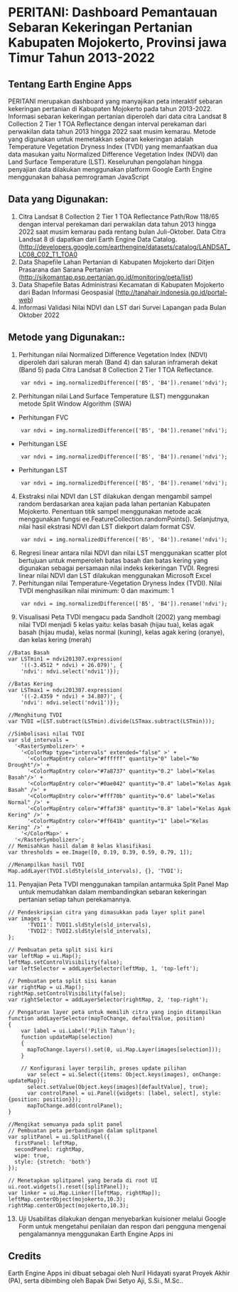 # PERITANI: Dashboard Pemantauan Sebaran Kekeringan Pertanian Kabupaten Mojokerto, Provinsi jawa Timur Tahun 2013-2022

## Tentang Earth Engine Apps
PERITANI merupakan dashboard yang manyajikan peta interaktif sebaran kekeringan pertanian di Kabupaten Mojokerto pada tahun 2013-2022. Informasi sebaran kekeringan pertanian diperoleh dari data citra Landsat 8 Collection 2 Tier 1 TOA Reflectance dengan interval perekaman dari perwakilan data tahun 2013 hingga 2022 saat musim kemarau. Metode yang digunakan untuk memetakkan sebaran kekeringan adalah Temperature Vegetation Dryness Index (TVDI) yang memanfaatkan dua data masukan yaitu Normalized Difference Vegetation Index (NDVI) dan Land Surface Temperature (LST). Keseluruhan pengolahan hingga penyajian data dilakukan menggunakan platform Google Earth Engine menggunakan bahasa pemrograman JavaScript

## Data yang Digunakan:
1. Citra Landsat 8 Collection 2 Tier 1 TOA Reflectance Path/Row 118/65 dengan interval perekaman dari perwakilan data tahun 2013 hingga 2022 saat musim kemarau pada rentang bulan Juli-Oktober. Data Citra Landsat 8 di dapatkan dari Earth Engine Data Catalog. (http://developers.google.com/earthengine/datasets/catalog/LANDSAT_LC08_C02_T1_TOA0
2. Data Shapefile Lahan Pertanian di Kabupaten Mojokerto dari Ditjen Prasarana dan Sarana Pertanian (http://sikomantap.psp.pertanian.go.id/monitoring/peta/list)
3. Data Shapefile Batas Administrasi Kecamatan di Kabupaten Mojokerto dari Badan Informasi Geospasial (http://tanahair.indonesia.go.id/portal-web)
4. Informasi Validasi Nilai NDVI dan LST dari Survei Lapangan pada Bulan Oktober 2022


## Metode yang Digunakan::
1. Perhitungan nilai Normalized Difference Vegetation Index (NDVI) diperoleh dari saluran merah (Band 4) dan saluran inframerah dekat (Band 5) pada Citra Landsat 8 Collection 2 Tier 1 TOA Reflectance.
```
    var ndvi = img.normalizedDifference(['B5', 'B4']).rename('ndvi');
```
2. Perhitungan nilai Land Surface Temperature (LST) menggunakan metode Split Window Algorithm (SWA)
- Perhitungan FVC 
```
    var ndvi = img.normalizedDifference(['B5', 'B4']).rename('ndvi');
```
- Perhitungan LSE
```
    var ndvi = img.normalizedDifference(['B5', 'B4']).rename('ndvi');
```
- Perhitungan LST
```
    var ndvi = img.normalizedDifference(['B5', 'B4']).rename('ndvi');
```
4. Ekstraksi nilai NDVI dan LST dilakukan dengan mengambil sampel random berdasarkan area kajian pada lahan pertanian Kabupaten Mojokerto. Penentuan titik sampel menggunakan metode acak menggunakan fungsi ee.FeatureCollection.randomPoints(). Selanjutnya, nilai hasil ekstrasi NDVI dan LST diekport dalam format CSV.
```
    var ndvi = img.normalizedDifference(['B5', 'B4']).rename('ndvi');
```
6. Regresi linear antara nilai NDVI dan nilai LST menggunakan scatter plot bertujuan untuk memperoleh batas basah dan batas kering yang digunakan sebagai persamaan nilai indeks kekeringan TVDI. Regresi linear nilai NDVI dan LST dilakukan menggunakan Microsoft Excel
7. Perhitungan nilai Temperature-Vegetation Dryness Index (TVDI). Nilai TVDI menghasilkan nilai minimum: 0 dan maximum: 1
```
    var ndvi = img.normalizedDifference(['B5', 'B4']).rename('ndvi');
```
9. Visualisasi Peta TVDI mengacu pada Sandholt (2002) yang membagi nilai TVDI menjadi 5 kelas yaitu: kelas basah (hijau tua), kelas agak basah (hijau muda), kelas normal (kuning), kelas agak kering (oranye), dan kelas kering (merah)
```
//Batas Basah
var LSTmin1 = ndvi201307.expression(
    '((-3.4512 * ndvi) + 26.079)', {
    'ndvi': ndvi.select('ndvi1')});

//Batas Kering
var LSTmax1 = ndvi201307.expression(
    '((-2.4359 * ndvi) + 34.807)', {
    'ndvi': ndvi.select('ndvi1')});
    
//Menghitung TVDI
var TVDI =(LST.subtract(LSTmin).divide(LSTmax.subtract(LSTmin)));

//Simbolisasi nilai TVDI
var sld_intervals =
  '<RasterSymbolizer>' +
    '<ColorMap type="intervals" extended="false" >' +
      '<ColorMapEntry color="#ffffff" quantity="0" label="No Drought"/>' +
      '<ColorMapEntry color="#7a8737" quantity="0.2" label="Kelas Basah"/>' +
      '<ColorMapEntry color="#0ae042" quantity="0.4" label="Kelas Agak Basah" />' +
      '<ColorMapEntry color="#fff70b" quantity="0.6" label="Kelas Normal" />' +
      '<ColorMapEntry color="#ffaf38" quantity="0.8" label="Kelas Agak Kering" />' +
      '<ColorMapEntry color="#ff641b" quantity="1" label="Kelas Kering" />' +
    '</ColorMap>' +
  '</RasterSymbolizer>';
// Memisahkan hasil dalam 8 kelas klasifikasi
var thresholds = ee.Image([0, 0.19, 0.39, 0.59, 0.79, 1]);

//Menampilkan hasil TVDI
Map.addLayer(TVDI.sldStyle(sld_intervals), {}, 'TVDI');
```
11. Penyajian Peta TVDI menggunakan tampilan antarmuka Split Panel Map untuk memudahkan dalam membandingkan sebaran kekeringan pertanian setiap tahun perekamannya.
```
// Pendeskripsian citra yang dimasukkan pada layer split panel
var images = {
      'TVDI1': TVDI1.sldStyle(sld_intervals),
      'TVDI2': TVDI2.sldStyle(sld_intervals),
};

// Pembuatan peta split sisi kiri 
var leftMap = ui.Map(); 
leftMap.setControlVisibility(false); 
var leftSelector = addLayerSelector(leftMap, 1, 'top-left'); 

// Pembuatan peta split sisi kanan 
var rightMap = ui.Map(); 
rightMap.setControlVisibility(false); 
var rightSelector = addLayerSelector(rightMap, 2, 'top-right'); 

// Pengaturan layer peta untuk memilih citra yang ingin ditampilkan
function addLayerSelector(mapToChange, defaultValue, position)
{ 
    var label = ui.Label('Pilih Tahun');
    function updateMap(selection)
    {
      mapToChange.layers().set(0, ui.Map.Layer(images[selection])); 
    }
    
    // Konfigurasi layer terpilih, proses update pilihan
      var select = ui.Select({items: Object.keys(images), onChange: updateMap});
      select.setValue(Object.keys(images)[defaultValue], true); 
      var controlPanel = ui.Panel({widgets: [label, select], style: {position: position}}); 
      mapToChange.add(controlPanel); 
} 

//Mengikat semuanya pada split panel 
// Pembuatan peta perbandingan dalam splitpanel
var splitPanel = ui.SplitPanel({ 
  firstPanel: leftMap, 
  secondPanel: rightMap, 
  wipe: true, 
  style: {stretch: 'both'} 
});

// Menetapkan splitpanel yang berada di root UI
ui.root.widgets().reset([splitPanel]); 
var linker = ui.Map.Linker([leftMap, rightMap]); 
leftMap.centerObject(mojokerto,10.3); 
rightMap.centerObject(mojokerto,10.3);
```
13. Uji Usabilitas dilakukan dengan menyebarkan kuisioner melalui Google Form untuk mengetahui penilaian dan respon dari pengguna mengenai pengalamannya menggunakan Earth Engine Apps ini

## Credits
Earth Engine Apps ini dibuat sebagai oleh Nuril Hidayati syarat Proyek Akhir (PA), serta dibimbing oleh Bapak Dwi Setyo Aji, S.Si., M.Sc..


